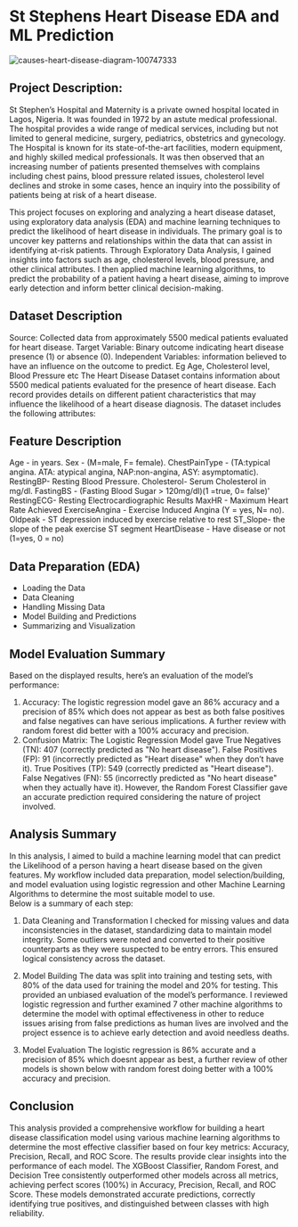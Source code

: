 # St Stephens Heart Disease EDA and ML Prediction

![causes-heart-disease-diagram-100747333](https://github.com/user-attachments/assets/213f64fc-521a-4787-adad-b672febb50bd)

## Project Description:
St Stephen’s Hospital and Maternity is a private owned hospital located in Lagos, Nigeria. It was founded in 1972 by an astute medical professional. The hospital provides a wide range of medical services, including but not limited to general medicine, surgery, pediatrics, obstetrics and gynecology. The Hospital is known for its state-of-the-art facilities, modern equipment, and highly skilled medical professionals. 
It was then observed that an increasing number of patients presented themselves with complains including chest pains, blood pressure related issues, cholesterol level declines and stroke in some cases,  hence an inquiry into the possibility of patients being at risk of a heart disease. 

This project focuses on exploring and analyzing a heart disease dataset, using exploratory data analysis (EDA) and machine learning techniques to predict the likelihood of heart disease in individuals. 
The primary goal is to uncover key patterns and relationships within the data that can assist in identifying at-risk patients. Through Exploratory Data Analysis, I gained insights into factors such as age, cholesterol levels, blood pressure, and other clinical attributes. I then applied machine learning algorithms, to predict the probability of a patient having a heart disease, aiming to improve early detection and inform better clinical decision-making.

## Dataset Description
Source: Collected data from approximately 5500 medical patients evaluated for heart disease.
Target Variable: Binary outcome indicating heart disease presence (1) or absence (0).
Independent Variables: information believed to have an influence on the outcome to predict. Eg Age, Cholesterol level, Blood Pressure etc
The Heart Disease Dataset contains information about 5500 medical patients evaluated for the presence of heart disease. Each record provides details on different patient characteristics that may influence the likelihood of a heart disease diagnosis. The dataset includes the following attributes:

## Feature Description
Age - in years.
Sex - (M=male, F= female).
ChestPainType - (TA:typical angina. ATA: atypical angina, NAP:non-angina, ASY: asymptomatic).
RestingBP- Resting Blood Pressure.
Cholesterol- Serum Cholesterol in mg/dl.
FastingBS - (Fasting Blood Sugar > 120mg/dl)(1 =true, 0= false)'
RestingECG- Resting Electrocardiographic Results
MaxHR - Maximum Heart Rate Achieved
ExerciseAngina - Exercise Induced Angina (Y = yes, N= no).
Oldpeak - ST depression induced by exercise relative to rest
ST_Slope- the slope of the peak exercise ST segment
HeartDisease - Have disease or not (1=yes, 0 = no) 

## Data Preparation (EDA)
*   Loading the Data
*   Data Cleaning
*   Handling Missing Data
*   Model Building and Predictions
*   Summarizing and Visualization


## Model Evaluation Summary
Based on the displayed results, here’s an evaluation of the model’s performance:
1. Accuracy: The logistic regression model gave an 86% accuracy and a precision of 85% which does not appear as best as both false positives and false negatives can have serious implications. A further review with random forest did better with a 100% accuracy and precision.
2. Confusion Matrix: The Logistic Regression Model gave True Negatives (TN): 407 (correctly predicted as "No heart disease"). False Positives (FP): 91 (incorrectly predicted as "Heart disease" when they don’t have it). True Positives (TP): 549 (correctly predicted as "Heart disease"). False Negatives (FN): 55 (incorrectly predicted as "No heart disease" when they actually have it). However, the Random Forest Classifier gave an accurate prediction required considering the nature of project involved.

## Analysis Summary
In this analysis, I aimed to build a machine learning model that can predict the
Likelihood of a person having a heart disease based on the given features. My workflow included data preparation, model selection/building, and model evaluation using logistic regression and other Machine Learning Algorithms to determine the most suitable model to use.  
Below is a summary of each step:

1. Data Cleaning and Transformation
I checked for missing values and data inconsistencies in the dataset, standardizing data to maintain model integrity. Some outliers were noted and converted to their positive counterparts as they were suspected to be entry errors. This ensured logical consistency across the dataset.

2. Model Building
The data was split into training and testing sets, with 80% of the data used for training the model and 20% for testing. This provided an unbiased evaluation of the model’s performance. I reviewed logistic regression and further examined 7 other machine algorithms to determine the model with optimal effectiveness in other to reduce issues arising from false predictions as human lives are involved and the project essence is to achieve early detection and avoid needless deaths.

3. Model Evaluation
The logistic regression is 86% accurate and a precision of 85% which doesnt appear as best, a further review of other models is shown below with random forest doing better with a 100% accuracy and precision.

## Conclusion
This analysis provided a comprehensive workflow for building a heart disease classification model using various machine learning algorithms to determine the most effective classifier based on four key metrics: Accuracy, Precision, Recall, and ROC Score. The results provide clear insights into the performance of each model. The XGBoost Classifier, Random Forest, and Decision Tree consistently outperformed other models across all metrics, achieving perfect scores (100%) in Accuracy, Precision, Recall, and ROC Score. These models demonstrated accurate predictions, correctly identifying true positives, and distinguished between classes with high reliability.
